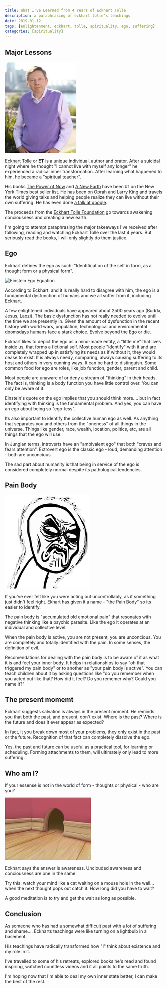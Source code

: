 ```yaml
---
title: What I've Learned from 4 Years of Eckhart Tolle
description: a paraphrasing of eckhart tolle's teachings
date: 2019-01-12
tags: [enlightenment, eckhart, tolle, spirituality, ego, suffering]
categories: [spirituality]
---
```


## Major Lessons

<div class="pull-right">
<img alt="ET" src="/image/blog/EckhartTolle.jpg" class="image" />
</div>

[Eckhart Tolle](https://en.wikipedia.org/wiki/Eckhart_Tolle) or **ET** is a unique individual, author and orator.   After a suicidal night where he thought "I cannot live with myself any longer" he experienced a radical inner transformation.    After learning what happened to him, he became a "spiritual teacher". 

His books [The Power of Now](https://en.wikipedia.org/wiki/The_Power_of_Now) and [A New Earth](https://en.wikipedia.org/wiki/A_New_Earth) have been #1 on the New York Times best seller list. He has been on Oprah and Larry King and travels the world giving talks and helping people realize they can live without their own suffering.  He has even done [a talk at google](https://youtu.be/qE1dWwoJPU0). 

The proceeds from the [Eckhart Tolle Foundation](https://www.eckharttollefoundation.org/) go towards awakening conciousness and creating a new earth.

I'm going to attempt paraphrasing the major takeaways I've received after following, reading and watching Eckhart Tolle over the last 4 years. But seriously read the books, I will only slightly do them justice. 

## Ego

Eckhart defines the ego as such: "Identification of the self in form, as a thought form or a physical form". 

<div class="pull-right">
<img class="image" alt="Einstein Ego Equation" src="/image/blog/Ego-Knowledge.jpg"/>
</div>

According to Eckhart, and it is really hard to disagree with him, the ego is a fundamental dysfunction of humans and we all suffer from it, including Eckhart.  

A few enlightened individuals have appeared about 2500 years ago (Budda, Jesus, Laozi).  The basic dysfunction has not really needed to evolve until the time we are presently in.   Given the amount of dysfunction in the recent history with world wars, population, technological and environmental doomsdays humans face a stark choice.  Evolve beyond the Ego or die.

Eckhart likes to depict the ego as a mind-made entity, a "little me" that lives inside us, that forms a fictional self.  Most people "identify" with it and are completely wrapped up in satisfying its needs as if without it, they would cease to exist.   It is always needy, comparing, always causing suffering to its host and others in very cunning ways.  It can be hard to distinguish.  Some common food for ego are roles, like job function, gender, parent and child.

Most people are unaware of or deny a stream of "thinking" in their heads.  The fact is, thinking is a body function you have little control over. You can only  be aware of it.

Einstein's quote on the ego implies that you should think more.... but in fact identifying with thinking is the fundamental problem.  And yes, you can have an ego about being so "ego-less".

Its also important to identify the collective human ego as well. As anything that separates you and others from the "oneness" of all things in the universe.  Things like gender, race, wealth, location, politics, etc, are all things that the ego will use.

In Jungian terms, introverts have an "ambivalent ego" that both "craves and fears attention".  Extrovert ego is the classic ego - loud, demanding attention - both are unconcious.

The sad part about humanity is that being in service of the ego is considered completely normal despite its pathological tendencies.

## Pain Body

<div class="pull-right">
<img alt="pain body" src="/image/blog/pain-body.png" />
</div>

If you've ever felt like you were acting out uncontrollably, as if something just didn't feel right. Ekhart has given it a name - "the Pain Body" so its easier to identify.

The pain body is "accumulated old emotional pain" that resonates with negative thinking like a psychic parasite.  Like the ego it operates at an individual and collective level. 

When the pain body is active, you are not present, you are unconcious.  You are completely and totally identified with the pain.  In some senses, the definition of evil.

Recomendations for dealing with the pain body is to be aware of it as what it is and feel your inner body.  It helps in relationships to say "oh that triggered my pain body" or to another as "your pain body is active".  You can teach children about it by asking questions like "do you remember when you acted out like that?  How did it feel?  Do you rememer why?  Could you name it?"

## The present momemt

Eckhart suggests salvation is always in the present moment.  He reminds you that both the past, and present, don't exist.  Where is the past?  Where is the future and does it ever appear as expected?  

In fact, it you break down most of your problems, they only exist in the past or the future.  Recognition of that fact can completely dissolve the ego.

Yes, the past and future can be useful as a practical tool, for learning or scheduling.  Forming attachments to them, will ultimately only lead to more suffering.

## Who am I?

If your essense is not in the world of form - thoughts or physical - who are you?

<div class="pull-right">
<img alt="thought in mouse hole" src="/image/blog/mouse-hole.jpg" class="image" />
</div>

Eckhart says the answer is awareness.  Unclouded awareness and conciousness are one in the same.

Try this:  watch your mind like a cat waiting on a mouse hole in the wall... when the next thought pops out catch it. How long did you have to wait?

A good meditation is to try and get the wait as long as possible.

## Conclusion

As someone who has had a somewhat difficult past with a lot of suffering and shame.... Eckharts teachings were like turning on a lightbulb in a basement.

His teachings have radically transformed how "I" think about existence and my role in it.

I've travelled to some of his retreats, explored books he's read and found inspiring, watched countless videos and it all points to the same truth.  

I'm hoping now that I'm able to deal my own inner state better, I can make the best of the rest.





